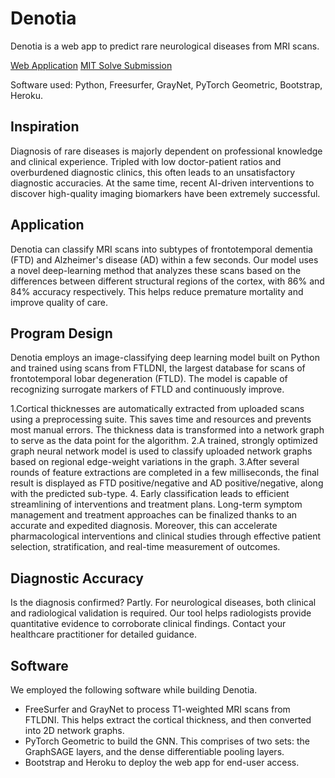 # Denotia
Denotia is a web app to predict rare neurological diseases from MRI scans.

[Web Application](https://denotia.herokuapp.com/) 
[MIT Solve Submission](https://solve.mit.edu/challenges/horizonprize/solutions/51857)

Software used: Python, Freesurfer, GrayNet, PyTorch Geometric, Bootstrap, Heroku.

## Inspiration
Diagnosis of rare diseases is majorly dependent on professional knowledge and clinical experience. Tripled with low doctor-patient ratios and overburdened diagnostic clinics, this often leads to an unsatisfactory diagnostic accuracies. At the same time, recent AI-driven interventions to discover high-quality imaging biomarkers have been extremely successful.

## Application
Denotia can classify MRI scans into subtypes of frontotemporal dementia (FTD) and Alzheimer's disease (AD) within a few seconds. Our model uses a novel deep-learning method that analyzes these scans based on the differences between different structural regions of the cortex, with 86% and 84% accuracy respectively. This helps reduce premature mortality and improve quality of care.

## Program Design
Denotia employs an image-classifying deep learning model built on Python and trained using scans from FTLDNI, the largest database for scans of frontotemporal lobar degeneration (FTLD). The model is capable of recognizing surrogate markers of FTLD and continuously improve.

1.Cortical thicknesses are automatically extracted from uploaded scans using a preprocessing suite. This saves time and resources and prevents most manual errors.
The thickness data is transformed into a network graph to serve as the data point for the algorithm.
2.A trained, strongly optimized graph neural network model is used to classify uploaded network graphs based on regional edge-weight variations in the graph.
3.After several rounds of feature extractions are completed in a few milliseconds, the final result is displayed as FTD positive/negative and AD positive/negative, along with the predicted sub-type.
4. Early classification leads to efficient streamlining of interventions and treatment plans. Long-term symptom management and treatment approaches can be finalized thanks to an accurate and expedited diagnosis. Moreover, this can accelerate pharmacological interventions and clinical studies through effective patient selection, stratification, and real-time measurement of outcomes.
## Diagnostic Accuracy
Is the diagnosis confirmed? Partly. For neurological diseases, both clinical and radiological validation is required. Our tool helps radiologists provide quantitative evidence to corroborate clinical findings. Contact your healthcare practitioner for detailed guidance.

## Software
We employed the following software while building Denotia.

- FreeSurfer and GrayNet to process T1-weighted MRI scans from FTLDNI. This helps extract the cortical thickness, and then converted into 2D network graphs.
- PyTorch Geometric to build the GNN. This comprises of two sets: the GraphSAGE layers, and the dense differentiable pooling layers.
- Bootstrap and Heroku to deploy the web app for end-user access.
